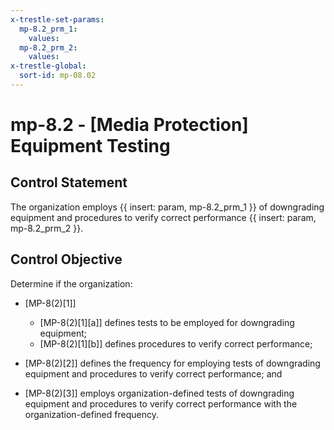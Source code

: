 ```yaml
---
x-trestle-set-params:
  mp-8.2_prm_1:
    values:
  mp-8.2_prm_2:
    values:
x-trestle-global:
  sort-id: mp-08.02
---
```


# mp-8.2 - \[Media Protection\] Equipment Testing

## Control Statement

The organization employs {{ insert: param, mp-8.2_prm_1 }} of downgrading equipment and procedures to verify correct performance {{ insert: param, mp-8.2_prm_2 }}.

## Control Objective

Determine if the organization:

- \[MP-8(2)[1]\]

  - \[MP-8(2)[1][a]\] defines tests to be employed for downgrading equipment;
  - \[MP-8(2)[1][b]\] defines procedures to verify correct performance;

- \[MP-8(2)[2]\] defines the frequency for employing tests of downgrading equipment and procedures to verify correct performance; and

- \[MP-8(2)[3]\] employs organization-defined tests of downgrading equipment and procedures to verify correct performance with the organization-defined frequency.
